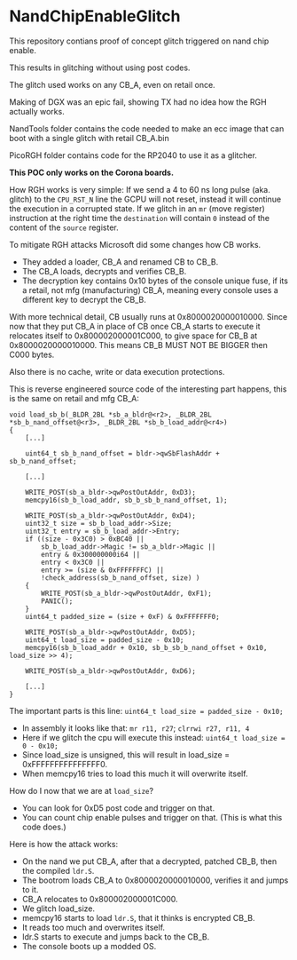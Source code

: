 # NandChipEnableGlitch

This repository contians proof of concept glitch triggered on nand chip enable.

This results in glitching without using post codes.

The glitch used works on any CB_A, even on retail once.

Making of DGX was an epic fail, showing TX had no idea how the RGH actually works.

NandTools folder contains the code needed to make an ecc image that can boot with a single glitch with retail CB_A.bin

PicoRGH folder contains code for the RP2040 to use it as a glitcher.

**This POC only works on the Corona boards.**

How RGH works is very simple: If we send a 4 to 60 ns long pulse (aka. glitch) to the `CPU_RST_N` line the GCPU will not reset, instead it will continue the execution in a corrupted state. If we glitch in an `mr` (move register) instruction at the right time the `destination` will contain `0` instead of the content of the `source` register.

To mitigate RGH attacks Microsoft did some changes how CB works.
- They added a loader, CB_A and renamed CB to CB_B.
- The CB_A loads, decrypts and verifies CB_B.
- The decryption key contains 0x10 bytes of the console unique fuse, if its a retail, not mfg (manufacturing) CB_A, meaning every console uses a different key to decrypt the CB_B.

With more technical detail, CB usually runs at 0x8000020000010000.
Since now that they put CB_A in place of CB once CB_A starts to execute it relocates itself to 0x800002000001C000, to give space for CB_B at 0x8000020000010000.
This means CB_B MUST NOT BE BIGGER then C000 bytes.

Also there is no cache, write or data execution protections.

This is reverse engineered source code of the interesting part happens, this is the same on retail and mfg CB_A:
```
void load_sb_b(_BLDR_2BL *sb_a_bldr@<r2>, _BLDR_2BL *sb_b_nand_offset@<r3>, _BLDR_2BL *sb_b_load_addr@<r4>)
{
	[...]

	uint64_t sb_b_nand_offset = bldr->qwSbFlashAddr + sb_b_nand_offset;

	[...]

	WRITE_POST(sb_a_bldr->qwPostOutAddr, 0xD3);
	memcpy16(sb_b_load_addr, sb_b_sb_b_nand_offset, 1);

	WRITE_POST(sb_a_bldr->qwPostOutAddr, 0xD4);
	uint32_t size = sb_b_load_addr->Size;
	uint32_t entry = sb_b_load_addr->Entry;
	if ((size - 0x3C0) > 0xBC40 ||
		sb_b_load_addr->Magic != sb_a_bldr->Magic ||
		entry & 0x300000000i64 ||
		entry < 0x3C0 ||
		entry >= (size & 0xFFFFFFFC) ||
		!check_address(sb_b_nand_offset, size) )
	{
		WRITE_POST(sb_a_bldr->qwPostOutAddr, 0xF1);
		PANIC();
	}	
	uint64_t padded_size = (size + 0xF) & 0xFFFFFFF0;

	WRITE_POST(sb_a_bldr->qwPostOutAddr, 0xD5);
	uint64_t load_size = padded_size - 0x10;
	memcpy16(sb_b_load_addr + 0x10, sb_b_sb_b_nand_offset + 0x10, load_size >> 4);

	WRITE_POST(sb_a_bldr->qwPostOutAddr, 0xD6);
	
	[...]
}
```
The important parts is this line: `uint64_t load_size = padded_size - 0x10;`
- In assembly it looks like that: `mr r11, r27`; `clrrwi r27, r11, 4`
- Here if we glitch the cpu will execute this instead: `uint64_t load_size = 0 - 0x10;`
- Since load_size is unsigned, this will result in load_size = 0xFFFFFFFFFFFFFFF0.
- When memcpy16 tries to load this much it will overwrite itself.

How do I now that we are at `load_size`?
- You can look for 0xD5 post code and trigger on that.
- You can count chip enable pulses and trigger on that. (This is what this code does.)

Here is how the attack works:
- On the nand we put CB_A, after that a decrypted, patched CB_B, then the compiled `ldr.S`.
- The bootrom loads CB_A to 0x8000020000010000, verifies it and jumps to it.
- CB_A relocates to 0x800002000001C000.
- We glitch load_size.
- memcpy16 starts to load `ldr.S`, that it thinks is encrypted CB_B.
- It reads too much and overwrites itself.
- ldr.S starts to execute and jumps back to the CB_B.
- The console boots up a modded OS.
